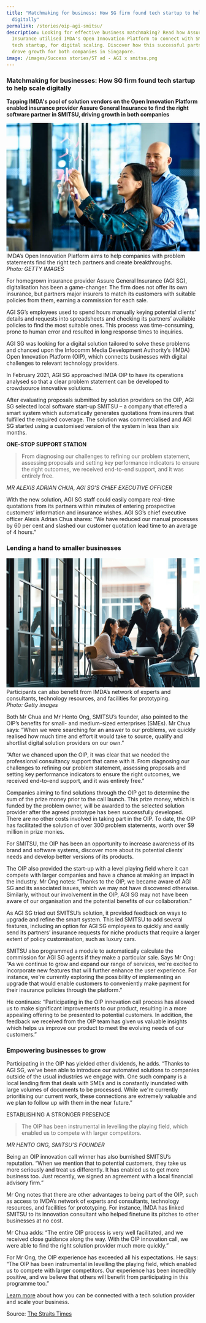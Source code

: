 ```yaml
---
title: "Matchmaking for business: How SG firm found tech startup to help scale
  digitally"
permalink: /stories/oip-agi-smitsu/
description: Looking for effective business matchmaking? Read how Assure General
  Insurance utilised IMDA's Open Innovation Platform to connect with SMITSU, a
  tech startup, for digital scaling. Discover how this successful partnership
  drove growth for both companies in Singapore.
image: /images/Success stories/ST ad - AGI x smitsu.png
---
```




### Matchmaking for businesses: How SG firm found tech startup to help scale digitally

**Tapping IMDA's pool of solution vendors on the Open Innovation Platform enabled insurance provider Assure General Insurance to find the right software partner in SMITSU, driving growth in both companies**

![Photo: Getty images](/images/Success%20stories/ST%20ad%20-%20AGI%20x%20smitsu.png)
IMDA’s Open Innovation Platform aims to help companies with problem statements find the right tech partners and create breakthroughs. <br>
*Photo: GETTY IMAGES*

For homegrown insurance provider Assure General Insurance (AGI SG), digitalisation has been a game-changer. The firm does not offer its own insurance, but partners major insurers to match its customers with suitable policies from them, earning a commission for each sale.

AGI SG’s employees used to spend hours manually keying potential clients’ details and requests into spreadsheets and checking its partners’ available policies to find the most suitable ones. This process was time-consuming, prone to human error and resulted in long response times to inquiries. 

AGI SG was looking for a digital solution tailored to solve these problems and chanced upon the Infocomm Media Development Authority’s (IMDA) Open Innovation Platform (OIP), which connects businesses with digital challenges to relevant technology providers.

In February 2021, AGI SG approached IMDA OIP to have its operations analysed so that a clear problem statement can be developed to crowdsource innovative solutions.

After evaluating proposals submitted by solution providers on the OIP, AGI SG selected local software start-up SMITSU – a company that offered a smart system which automatically generates quotations from insurers that fulfilled the required coverage. The solution was commercialised and AGI SG started using a customised version of the system in less than six months.

**ONE-STOP SUPPORT STATION**
> From diagnosing our challenges to refining our problem statement, assessing proposals and setting key performance indicators to ensure the right outcomes, we received end-to-end support, and it was entirely free.

*MR ALEXIS ADRIAN CHUA, AGI SG’S CHIEF EXECUTIVE OFFICER*

With the new solution, AGI SG staff could easily compare real-time quotations from its partners within minutes of entering prospective customers’ information and insurance wishes. AGI SG’s chief executive officer Alexis Adrian Chua shares: “We have reduced our manual processes by 60 per cent and slashed our customer quotation lead time to an average of 4 hours.”

### Lending a hand to smaller businesses
![Getty images](/images/Success%20stories/ST%20ad%20-%20AGI%20x%20smitsu_2.png)
Participants can also benefit from IMDA’s network of experts and consultants, technology resources, and facilities for prototyping. <br>
*Photo: Getty images*

Both Mr Chua and Mr Hento Ong, SMITSU’s founder, also pointed to the OIP’s benefits for small- and medium-sized enterprises (SMEs). Mr Chua says: “When we were searching for an answer to our problems, we quickly realised how much time and effort it would take to source, qualify and shortlist digital solution providers on our own.”

“After we chanced upon the OIP, it was clear that we needed the professional consultancy support that came with it. From diagnosing our challenges to refining our problem statement, assessing proposals and setting key performance indicators to ensure the right outcomes, we received end-to-end support, and it was entirely free.”

Companies aiming to find solutions through the OIP get to determine the sum of the prize money prior to the call launch. This prize money, which is funded by the problem owner, will be awarded to the selected solution provider after the agreed prototype has been successfully developed. There are no other costs involved in taking part in the OIP. To date, the OIP has facilitated the solution of over 300 problem statements, worth over $9 million in prize monies.

For SMITSU, the OIP has been an opportunity to increase awareness of its brand and software systems, discover more about its potential clients’ needs and develop better versions of its products.

The OIP also provided the start-up with a level playing field where it can compete with larger companies and have a chance at making an impact in the industry. Mr Ong notes: “Thanks to the OIP, we became aware of AGI SG and its associated issues, which we may not have discovered otherwise. Similarly, without our involvement in the OIP, AGI SG may not have been aware of our organisation and the potential benefits of our collaboration.”

As AGI SG tried out SMITSU’s solution, it provided feedback on ways to upgrade and refine the smart system. This led SMITSU to add several features, including an option for AGI SG employees to quickly and easily send its partners’ insurance requests for niche products that require a larger extent of policy customisation, such as luxury cars.

SMITSU also programmed a module to automatically calculate the commission for AGI SG agents if they make a particular sale. Says Mr Ong: “As we continue to grow and expand our range of services, we're excited to incorporate new features that will further enhance the user experience. For instance, we're currently exploring the possibility of implementing an upgrade that would enable customers to conveniently make payment for their insurance policies through the platform.”

He continues: “Participating in the OIP innovation call process has allowed us to make significant improvements to our product, resulting in a more appealing offering to be presented to potential customers. In addition, the feedback we received from the OIP team has given us valuable insights which helps us improve our product to meet the evolving needs of our customers.”

### Empowering businesses to grow

Participating in the OIP has yielded other dividends, he adds. “Thanks to AGI SG, we've been able to introduce our automated solutions to companies outside of the usual industries we engage with. One such company is a local lending firm that deals with SMEs and is constantly inundated with large volumes of documents to be processed. While we're currently prioritising our current work, these connections are extremely valuable and we plan to follow up with them in the near future.”

ESTABLISHING A STRONGER PRESENCE
> The OIP has been instrumental in levelling the playing field, which enabled us to compete with larger competitors.

*MR HENTO ONG, SMITSU’S FOUNDER*

  
Being an OIP innovation call winner has also burnished SMITSU’s reputation. “When we mention that to potential customers, they take us more seriously and treat us differently. It has enabled us to get more business too. Just recently, we signed an agreement with a local financial advisory firm.”

Mr Ong notes that there are other advantages to being part of the OIP, such as access to IMDA’s network of experts and consultants, technology resources, and facilities for prototyping. For instance, IMDA has linked SMITSU to its innovation consultant who helped finetune its pitches to other businesses at no cost.

Mr Chua adds: “The entire OIP process is very well facilitated, and we received close guidance along the way. With the OIP innovation call, we were able to find the right solution provider much more quickly.”

For Mr Ong, the OIP experience has exceeded all his expectations. He says: “The OIP has been instrumental in levelling the playing field, which enabled us to compete with larger competitors. Our experience has been incredibly positive, and we believe that others will benefit from participating in this programme too.”

[Learn more](https://www.openinnovation.sg/imda?utm_medium=advertorial&utm_source=pixel&utm_campaign=assure_smitsu) about how you can be connected with a tech solution provider and scale your business.

Source: [The Straits Times](https://www.straitstimes.com/singapore/imda-matchmaking-for-businesses-how-singapore-firm-found-tech-startup-to-help-scale-digitally) 